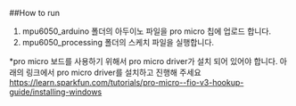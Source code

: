 ##How to run
1. mpu6050_arduino 폴더의 아두이노 파일을 pro micro 칩에 업로드 합니다.
2. mpu6050_processing 폴더의 스케치 파일을 실행합니다.

*pro micro 보드를 사용하기 위해서 pro micro driver가 설치 되어 있어야 합니다.
아래의 링크에서 pro micro driver를 설치하고 진행해 주세요
https://learn.sparkfun.com/tutorials/pro-micro--fio-v3-hookup-guide/installing-windows
